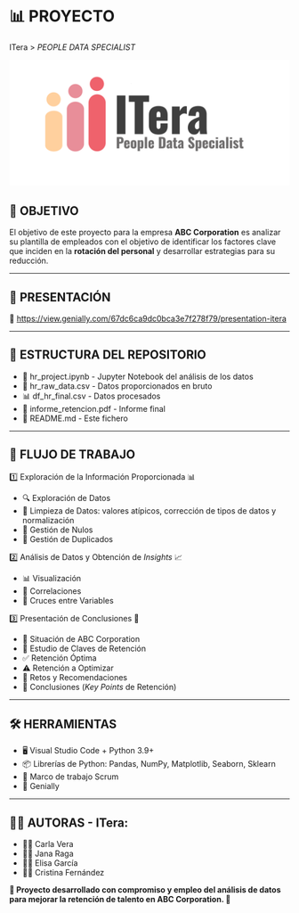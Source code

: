 # 📊 PROYECTO

ITera > *PEOPLE DATA SPECIALIST*

![Logo](images/LogoITera.png)


## 📌 OBJETIVO

El objetivo de este proyecto para la empresa **ABC Corporation** es analizar su plantilla de empleados con el objetivo de identificar los factores clave que inciden en la **rotación del personal** y desarrollar estrategias para su reducción.

---


## 🎥 PRESENTACIÓN

🔗 https://view.genially.com/67dc6ca9dc0bca3e7f278f79/presentation-itera

---


## 📂 ESTRUCTURA DEL REPOSITORIO

* 📓 hr_project.ipynb - Jupyter Notebook del análisis de los datos
* 📄 hr_raw_data.csv - Datos proporcionados en bruto
* 📊 df_hr_final.csv - Datos procesados
* 📑 informe_retencion.pdf - Informe final
* 📜 README.md - Este fichero

---


## 🔄 FLUJO DE TRABAJO

1️⃣ Exploración de la Información Proporcionada 📊

* 🔍 Exploración de Datos
* 🧹 Limpieza de Datos: valores atípicos, corrección de tipos de datos y normalización
* 🚫 Gestión de Nulos
* 🔄 Gestión de Duplicados

2️⃣ Análisis de Datos y Obtención de *Insights* 📈

* 📊 Visualización
* 📌 Correlaciones
* 🔀 Cruces entre Variables

3️⃣ Presentación de Conclusiones 📝

* 🏢 Situación de ABC Corporation
* 🔑 Estudio de Claves de Retención
* ✅ Retención Óptima
* ⚠️ Retención a Optimizar
* 🚀 Retos y Recomendaciones
* 🔎 Conclusiones (*Key Points* de Retención)

---


## 🛠️ HERRAMIENTAS

* 🖥️ Visual Studio Code + Python 3.9+
* 📦 Librerías de Python: Pandas, NumPy, Matplotlib, Seaborn, Sklearn
* 📅 Marco de trabajo Scrum
* 🎨 Genially

---


## 👩‍💻 AUTORAS - ITera:

* 👩‍💼 Carla Vera
* 👩‍💼 Jana Raga
* 👩‍💼 Elisa García
* 👩‍💼 Cristina Fernández



**📌 Proyecto desarrollado con compromiso y empleo del análisis de datos para mejorar la retención de talento en ABC Corporation. 🚀**